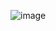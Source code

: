 ![image](https://github.com/jagguG1/Calculator-in-javascript/assets/125904807/893c69fb-d6b3-4fd7-8f39-027c7703bd46)
